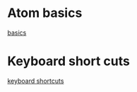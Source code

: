 # Atom basics
[basics](http://flight-manual.atom.io/getting-started/sections/atom-basics/)

# Keyboard short cuts
[keyboard shortcuts](https://github.com/nwinkler/atom-keyboard-shortcuts)
